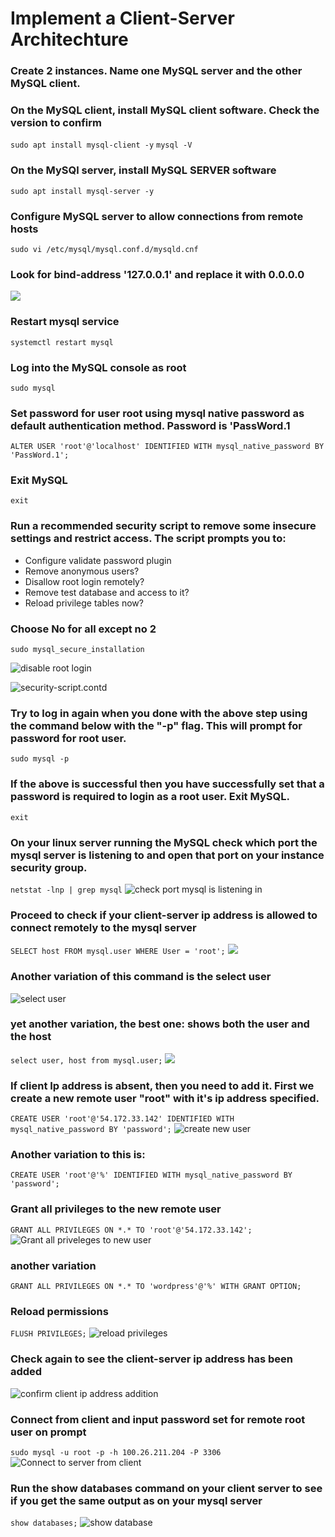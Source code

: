 # Implement a Client-Server Architechture
### Create 2 instances. Name one MySQL server and the other MySQL client.
### On the MySQL client, install MySQL client software. Check the version to confirm
`sudo apt install mysql-client -y`
`mysql -V`

### On the MySQl server, install MySQL SERVER software
`sudo apt install mysql-server -y`

### Configure MySQL server to allow connections from remote hosts
`sudo vi /etc/mysql/mysql.conf.d/mysqld.cnf`
### Look for bind-address '127.0.0.1' and replace it with 0.0.0.0
![](./images/bind%20address.jpg)

### Restart mysql service
`systemctl restart mysql`

### Log into the MySQL console as root
`sudo mysql`

### Set password for user root using mysql native password as default authentication method. Password is 'PassWord.1
`ALTER USER 'root'@'localhost' IDENTIFIED WITH mysql_native_password BY 'PassWord.1';`

### Exit MySQL
`exit`

### Run a recommended security script to remove some insecure settings and restrict access. The script prompts you to:
- Configure validate password plugin
- Remove anonymous users?
- Disallow root login remotely?
- Remove test database and access to it?
- Reload privilege tables now?
### Choose No for all except no 2

`sudo mysql_secure_installation`
 
![disable root login](./images/3important%20no.jpg)

![security-script.contd](./images/4no%20important.jpg)

### Try to log in again when you done with the above step using the command below with the "-p" flag. This will prompt for password for root user.
`sudo mysql -p`

### If the above is successful then you have successfully set that a password is required to login as a root user. Exit MySQL.
`exit`

### On your linux server running the MySQL check which port the mysql server is listening to and open that port on your instance security group.
`netstat -lnp | grep mysql`
![check port mysql is listening in](./images/listening%20port.jpg)

### Proceed to check if your client-server ip address is allowed to connect remotely to the mysql server
`SELECT host FROM mysql.user WHERE User = 'root';`
![](./images/check%20is%20cliet%20ip%20is%20allowed.jpg)

### Another variation of this command is the select user
![select user](./images/select%20user%20and%20select%20host.jpg)

### yet another variation, the best one: shows both the user and the host
`select user, host from mysql.user;`
![](./images/USER%20AND%20HOST.jpg)

### If client Ip address is absent, then you need to add it. First we create a new remote user "root" with it's ip address specified.
`CREATE USER 'root'@'54.172.33.142' IDENTIFIED WITH mysql_native_password BY 'password';`
![create new user](./images/create%20user%20root.jpg)

### Another variation to this is:
`CREATE USER 'root'@'%' IDENTIFIED WITH mysql_native_password BY 'password';`
### Grant all privileges to the new remote user
`GRANT ALL PRIVILEGES ON *.* TO 'root'@'54.172.33.142';`
![Grant all priveleges to new user](./images/grant%20privilege%20to%20new%20user.jpg)

### another variation
`GRANT ALL PRIVILEGES ON *.* TO 'wordpress'@'%' WITH GRANT OPTION;`



### Reload permissions
`FLUSH PRIVILEGES;`
![reload privileges](./images/reload%20priveleges.jpg)

### Check again to see the client-server ip address has been added 
![confirm client ip address addition](./images/check%20again.jpg)

### Connect from client and input password set for remote root user on prompt
`sudo mysql -u root -p -h 100.26.211.204 -P 3306`
![Connect to server from client](./images/connect%20from%20client.jpg)

### Run the show databases command on your client server to see if you get the same output as on your mysql server
`show databases;`
![show database](./images/show%20database.jpg)